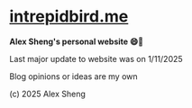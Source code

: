 # [intrepidbird.me](https://intrepidbird.me)

**Alex Sheng's personal website 😄🐯**

Last major update to website was on 1/11/2025

Blog opinions or ideas are my own

(c) 2025 Alex Sheng
